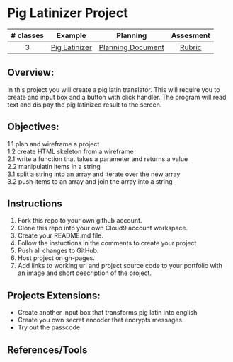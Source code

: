 # Pig Latinizer Project

| # classes|Example|Planning|Assesment|
|:--:|:--:|:--:|:--:|
| 3 |[Pig Latinizer](https://scriptedcurriculum.github.io/advanced_piglatinizer_solution/)|[Planning Document](https://drive.google.com/open?id=1gINwUa2YyBhAvlKkdAlfm9gJxnnkbiTPE1QV_O_PmJc)|[Rubric](https://drive.google.com/open?id=13vHr_fpuyip958JHw2eYt8P7UQsGz9-crCHPZKyNVf4)|

## Overview: 
In this project you will create a pig latin translator. This will require you to create and input box and a button with click handler. The program will read text and dislpay the pig latinized result to the screen.

## Objectives:
1.1 plan and wireframe a project <br>
1.2 create HTML skeleton from a wireframe <br>
2.1 write a function that takes a parameter and returns a value <br>
2.2 manipulatin items in a string <br>
3.1 split a string into an array and iterate over the new array <br>
3.2 push items to an array and join the array into a string <br>

## Instructions
1) Fork this repo to your own github account. 
2) Clone this repo into your own Cloud9 account workspace.
3) Create your README.md file.
4) Follow the instuctions in the comments to create your project
5) Push all changes to GitHub.
6) Host project on gh-pages.
7) Add links to working url and project source code to your portfolio with an image and short description of the project.

## Projects Extensions:
* Create another input box that transforms pig latin into english
* Create you own secret encoder that encrypts messages 
* Try out the passcode

## References/Tools
